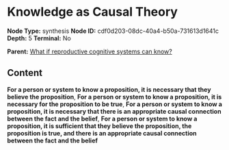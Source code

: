 # Knowledge as Causal Theory

**Node Type:** synthesis
**Node ID:** cdf0d203-08dc-40a4-b50a-731613d1641c
**Depth:** 5
**Terminal:** No

**Parent:** [What if reproductive cognitive systems can know?](what-if-reproductive-cognitive-systems-can-know-antithesis-9415aa26-473c-44cc-a360-9eb82191a5b0.md)

## Content

**For a person or system to know a proposition, it is necessary that they believe the proposition**, **For a person or system to know a proposition, it is necessary for the proposition to be true**, **For a person or system to know a proposition, it is necessary that there is an appropriate causal connection between the fact and the belief**, **For a person or system to know a proposition, it is sufficient that they believe the proposition, the proposition is true, and there is an appropriate causal connection between the fact and the belief**

